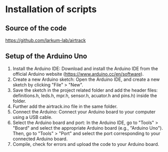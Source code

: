 # Installation of scripts

## Source of the code
https://github.com/larkum-lab/airtrack

## Setup of the Arduino Uno 

1. Install the Arduino IDE: Download and install the Arduino IDE from the official Arduino website (https://www.arduino.cc/en/software).
2. Create a new Arduino sketch: Open the Arduino IDE, and create a new sketch by clicking "File" > "New". 
3. Save the sketch in the project related folder and add the header files: definitions.h, leds.h, mpr.h, sensor.h, acuator.h and pins.h) inside the folder. 
4. Further add the airtrack.ino file in the same folder.
5. Connect the Arduino: Connect your Arduino board to your computer using a USB cable.
6. Select the Arduino board and port: In the Arduino IDE, go to "Tools" > "Board" and select the appropriate Arduino board (e.g., "Arduino Uno"). Then, go to "Tools" > "Port" and select the port corresponding to your connected Arduino board.
7. Compile, check for errors and upload the code to your Arduino board.